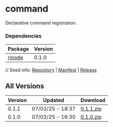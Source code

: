 # command

Declarative command registration.

### Dependencies

|Package|Version|
|---|---|
|[rinode](../rinode)|0.1.0|

// Seed info: [Repository](https://github.com/fabriccore/command-js) | [Manifest](https://raw.githubusercontent.com/fabriccore/command-js/refs/heads/master/package.json) | [Release](https://github.com/fabriccore/command-js/archive/refs/heads/master.zip)

## All Versions

|Version|Updated|Download|
|---|---|---|
|0.1.1|07/02/25 - 18:37|[0.1.1.zip](./releases/0.1.1.zip)|
|0.1.0|07/02/25 - 16:30|[0.1.0.zip](./releases/0.1.0.zip)|